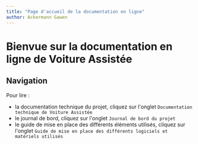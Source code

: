 ```yaml
--- 
title: "Page d'accueil de la documentation en ligne"
author: Ackermann Gawen
---
```

# Bienvue sur la documentation en ligne de Voiture Assistée

## Navigation

Pour lire : 

* la documentation technique du projet, cliquez sur l'onglet `Documentation technique de Voiture Assistée`
* le journal de bord, cliquez sur l'onglet `Journal de bord du projet`
* le guide de mise en place des différents éléments utilisés, cliquez sur l'onglet `Guide de mise en place des différents logiciels et matériels utilisés`